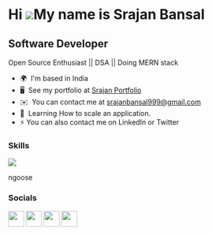 Hi ![](https://user-images.githubusercontent.com/18350557/176309783-0785949b-9127-417c-8b55-ab5a4333674e.gif)My name is Srajan Bansal
==============================================================================================================================
Software Developer
------------------

Open Source Enthusiast || DSA || Doing MERN stack

* 🌍  I'm based in India
* 🖥️  See my portfolio at [Srajan Portfolio](http://portfolio-srajanbansal.netlify.app)
* ✉️  You can contact me at [srajanbansal999@gmail.com](mailto:srajanbansal999@gmail.com)
* 🧠  Learning How to scale an application.
* ⚡  You can also contact me on LinkedIn or Twitter

### Skills


<p align="left">
  <a href="https://go-skill-icons.vercel.app/">
    <img src="https://go-skill-icons.vercel.app/api/icons?i=java,html,css,js,nodejs,express,mongodb,react,docker,redis,prometheus,grafana,typescript,postgresql" />
  </a>
</p>

ngoose
### Socials

<p align="left"><a href="https://www.github.com/Srajan-Bansal" target="_blank" rel="noreferrer"><img src="https://raw.githubusercontent.com/danielcranney/readme-generator/main/public/icons/socials/github.svg" width="32" height="32" /></a> <a href="http://www.instagram.com/https://www.instagram.com/srajanbansal1448/" target="_blank" rel="noreferrer"><img src="https://raw.githubusercontent.com/danielcranney/readme-generator/main/public/icons/socials/instagram.svg" width="32" height="32" /></a> <a href="https://www.linkedin.com/in/https://www.linkedin.com/in/srajan-bansal/" target="_blank" rel="noreferrer"><img src="https://raw.githubusercontent.com/danielcranney/readme-generator/main/public/icons/socials/linkedin.svg" width="32" height="32" /></a> <a href="https://www.twitter.com/Srajanstwt" target="_blank" rel="noreferrer"><img src="https://raw.githubusercontent.com/danielcranney/readme-generator/main/public/icons/socials/twitter.svg" width="32" height="32" /></a></p>
